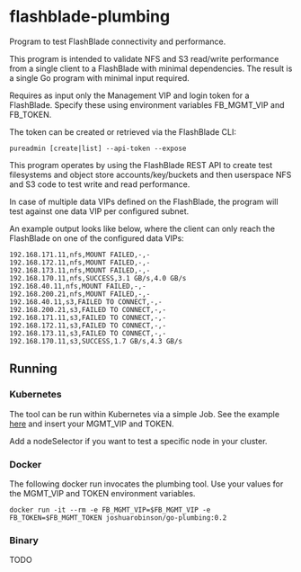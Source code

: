 # flashblade-plumbing

Program to test FlashBlade connectivity and performance.

This program is intended to validate NFS and S3 read/write performance from a single client to a FlashBlade with minimal dependencies. The result is a single Go program with minimal input required.

Requires as input only the Management VIP and login token for a FlashBlade. Specify these using environment variables FB_MGMT_VIP and FB_TOKEN.

The token can be created or retrieved via the FlashBlade CLI:

```pureadmin [create|list] --api-token --expose```

This program operates by using the FlashBlade REST API to create test filesystems and object store accounts/key/buckets and then userspace NFS and S3 code to test write and read performance.

In case of multiple data VIPs defined on the FlashBlade, the program will test against one data VIP per configured subnet.

An example output looks like below, where the client can only reach the FlashBlade on one of the configured data VIPs:
```dataVip,protocol,result,write_tput,read_tput
192.168.171.11,nfs,MOUNT FAILED,-,-
192.168.172.11,nfs,MOUNT FAILED,-,-
192.168.173.11,nfs,MOUNT FAILED,-,-
192.168.170.11,nfs,SUCCESS,3.1 GB/s,4.0 GB/s
192.168.40.11,nfs,MOUNT FAILED,-,-
192.168.200.21,nfs,MOUNT FAILED,-,-
192.168.40.11,s3,FAILED TO CONNECT,-,-
192.168.200.21,s3,FAILED TO CONNECT,-,-
192.168.171.11,s3,FAILED TO CONNECT,-,-
192.168.172.11,s3,FAILED TO CONNECT,-,-
192.168.173.11,s3,FAILED TO CONNECT,-,-
192.168.170.11,s3,SUCCESS,1.7 GB/s,4.3 GB/s
```

## Running

### Kubernetes

The tool can be run within Kubernetes via a simple Job.  See the example [here](k8s-runner.yaml) and insert your MGMT_VIP and TOKEN.

Add a nodeSelector if you want to test a specific node in your cluster.

### Docker

The following docker run invocates the plumbing tool. Use your values for the MGMT_VIP and TOKEN environment variables.

```docker run -it --rm -e FB_MGMT_VIP=$FB_MGMT_VIP -e FB_TOKEN=$FB_MGMT_TOKEN joshuarobinson/go-plumbing:0.2```

### Binary

TODO
